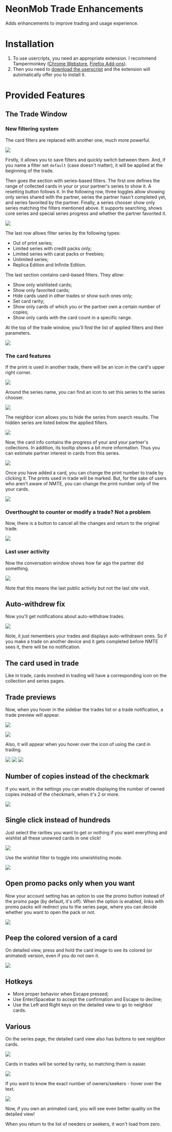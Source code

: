 # NeonMob Trade Enhancements

Adds enhancements to improve trading and usage experience.

# Installation

1. To use usercripts, you need an appropriate extension.
I recommend Tampermonkey
([Chrome Webstore](https://chrome.google.com/webstore/detail/tampermonkey/dhdgffkkebhmkfjojejmpbldmpobfkfo),
[Firefox Add-ons](https://addons.mozilla.org/ru/firefox/addon/tampermonkey/)).
2. Then you need to
[download the userscript](https://github.com/7nik/nm-trade-enhancements/releases/latest/download/userscript.user.js)
and the extension will automatically offer you to install it.

# Provided Features

## The Trade Window

### New filtering system
The card filters are replaced with another one, much more powerful.

![](./img/filters%20menu.png)

Firstly, it allows you to save filters and quickly switch between them. And, if
you name a filter set `default` (case doesn't matter), it will be applied at the beginning of the trade.

Then goes the section with series-based filters.
The first one defines the range of collected cards in your or your partner's
series to show it. A resetting button follows it. In the following row, three
toggles allow showing only series shared with the partner, series the partner
hasn't completed yet, and series favorited by the partner.
Finally, a series chooser show only series matching the filters mentioned above.
It supports searching, shows core series and special
series progress and whether the partner favorited it.

![](./img/series%20selector.png)

The last row allows filter series by the following types:
* Out of print series;
* Limited series with credit packs only;
* Limited series with carat packs or freebies;
* Unlimited series;
* Replica Edition and Infinite Edition.

The last section contains card-based filters. They allow:
* Show only wishlisted cards;
* Show only favorited cards;
* Hide cards used in other trades or show such ones only;
* Set card rarity;
* Show only cards of which you or the partner own a certain number of copies;
* Show only cards with the card count in a specific range.

At the top of the trade window, you'll find the list of applied filters and their parameters.

![](./img/active%20filters.png)

### The card features
If the print is used in another trade, there will be an icon in the card's upper right corner.

![](./img/used%20in%20trade%20icon.png)

Around the series name, you can find an icon to set this series to the series chooser.

![](./img/select%20series.png)

The neighbor icon allows you to hide the series from search results.
The hidden series are listed below the applied filters.

![](./img/hidden%20series.png)

Now, the card info contains the progress of your and your partner's collections.
In addition, its tooltip shows a bit more information. Thus you can estimate
partner interest in cards from this series.

![](./img/collected.png)

Once you have added a card, you can change the print number to trade by clicking
it. The prints used in trade will be marked. But, for the sake of users who aren't
aware of NMTE, you can change the print number only of the your cards.

![](./img/print%20chooser.png)

### Overthought to counter or modify a trade? Not a problem
Now, there is a button to cancel all the changes and return to the original trade.

![](./img/back%20button.png)

### Last user activity
Now the conversation window shows how far ago the partner did something.

![](./img/last%20action.png)

Note that this means the last public activity but not the last site visit.

## Auto-withdrew fix
Now you'll get notifications about auto-withdraw trades.

![](./img/auto-withdraw%20fix.png)

Note, it just remembers your trades and displays auto-withdrawn ones. So if you
make a trade on another device and it gets completed before NMTE sees it, there
will be no notification.

## The card used in trade
Like in trade, cards involved in trading will have a corresponding icon on the
collection and series pages.

## Trade previews
Now, when you hover in the sidebar the trades list or a trade notification, a
trade preview will appear.

![](./img/trade%20preview%20trades.jpeg)

![](./img/trade%20preview%20notification.png)

Also, it will appear when you hover over the icon of using the card in trading.

![](./img/trade%20preview%20trade.png)
![](./img/trade%20preview%20series%20page.png)
![](./img/trade%20preview%20collection%20page.jpg)

## Number of copies instead of the checkmark
If you want, in the settings you can enable displaying the number of
owned copies instead of the checkmark, when it's 2 or more.

![](./img/checkmark%20replacement.png)

## Single click instead of hundreds
Just select the rarities you want to get or nothing if you want everything and
wishlist all these unowned cards in one click!

![](./img/wishlist%20button.png)

Use the wishlist filter to toggle into unwishlisting mode.

![](./img/wishlist%20back%20button.png)

## Open promo packs only when you want
Now your account setting has an option to use the promo button instead of the
promo page (by default, it's off). When the option is enabled, links with promo
packs will redirect you to the series page, where you can decide whether you want
to open the pack or not.

![](./img/promo%20button.png)

## Peep the colored version of a card
On detailed view, press and hold the card image to see its colored (or animated)
version, even if you do not own it.

![](./img/peep%20the%20card.jpg)

## Hotkeys
* More proper behavior when Escape pressed;
* Use Enter/Spacebar to accept the confirmation and Escape to decline;
* Use the Left and Right keys on the detailed view to go to neighbor cards.

## Various
On the series page, the detailed card view also has buttons to see neighbor cards.

![](./img/neighbor%20cards%20buttons.jpg)

Cards in trades will be sorted by rarity, so matching them is easier.

![](./img/sorted%20cards.png)

If you want to know the exact number of owners/seekers - hover over the text.

![](./img/number%20of%20partners.png)

Now, if you own an animated card, you will see even better quality on the detailed view!

When you return to the list of needers or seekers, it won't load from zero.
